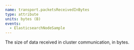 ```yaml
---
name: transport.packetsReceivedInBytes
type: attribute
units: bytes (B)
events:
  - ElasticsearchNodeSample
---
```


The size of data received in cluster communication, in bytes.